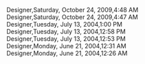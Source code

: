 ﻿Designer,Saturday, October 24, 2009,4:48 AM  Designer,Saturday, October 24, 2009,4:47 AM  Designer,Tuesday, July 13, 2004,1:00 PM  Designer,Tuesday, July 13, 2004,12:58 PM  Designer,Tuesday, July 13, 2004,12:53 PM  Designer,Monday, June 21, 2004,12:31 AM  Designer,Monday, June 21, 2004,12:26 AM